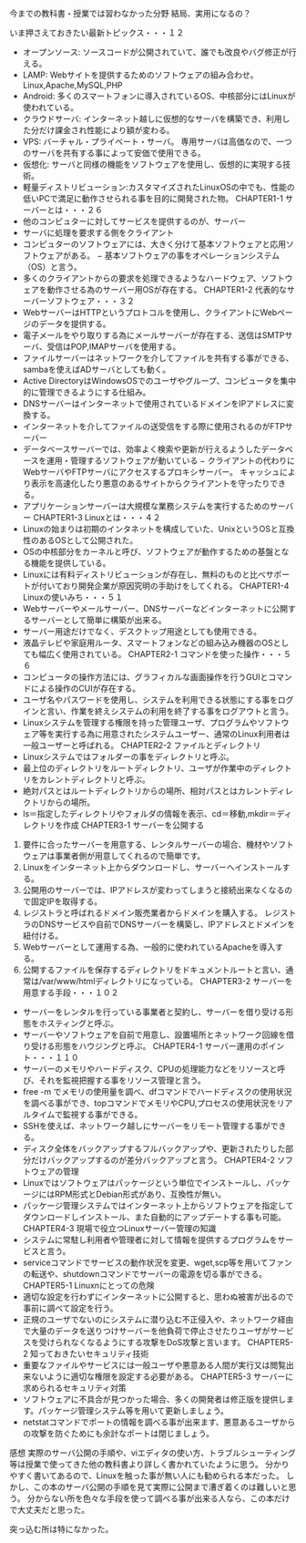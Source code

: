 今までの教科書・授業では習わなかった分野
結局、実用になるの？

いま押さえておきたい最新トピックス・・・１２
- オープンソース: ソースコードが公開されていて、誰でも改良やバグ修正が行える。
- LAMP: Webサイトを提供するためのソフトウェアの組み合わせ。Linux,Apache,MySQL,PHP
- Android: 多くのスマートフォンに導入されているOS、中核部分にはLinuxが使われている。
- クラウドサーバ: インターネット越しに仮想的なサーバを構築でき、利用した分だけ課金され性能により額が変わる。
- VPS: バーチャル・プライベート・サーバ。 専用サーバは高価なので、一つのサーバを共有する事によって安価で使用できる。
- 仮想化: サーバと同様の機能をソフトウェアを使用し、仮想的に実現する技術。
- 軽量ディストリビューション:カスタマイズされたLinuxOSの中でも、性能の低いPCで満足に動作させられる事を目的に開発された物。
CHAPTER1-1 サーバーとは・・・２６
- 他のコンピュターに対してサービスを提供するのが、サーバー
- サーバに処理を要求する側をクライアント
- コンピュターのソフトウェアには、大きく分けて基本ソフトウェアと応用ソフトウェアがある。
− 基本ソフトウェアの事をオペレーションシステム（OS）と言う。
- 多くのクライアントからの要求を処理できるようなハードウェア、ソフトウェアを動作させる為のサーバー用OSが存在する。
CHAPTER1-2 代表的なサーバーソフトウェア・・・３２
- WebサーバーはHTTPというプロトコルを使用し、クライアントにWebページのデータを提供する。
- 電子メールをやり取りする為にメールサーバーが存在する、送信はSMTPサーバ、受信はPOP,IMAPサーバを使用する。
- ファイルサーバーはネットワークを介してファイルを共有する事ができる、sambaを使えばADサーバとしても動く。
- Active DirectoryはWindowsOSでのユーザやグループ、コンピュータを集中的に管理できるようにする仕組み。
- DNSサーバーはインターネットで使用されているドメインをIPアドレスに変換する。
- インターネットを介してファイルの送受信をする際に使用されるのがFTPサーバー
- データベースサーバーでは、効率よく検索や更新が行えるようしたデータベースを運用・管理するソフトウェアが動いている
− クライアントの代わりにWebサーバやFTPサーバにアクセスするプロキシサーバー。 キャッシュにより表示を高速化したり悪意のあるサイトからクライアントを守ったりできる。
- アプリケーションサーバーは大規模な業務システムを実行するためのサーバー
CHAPTER1-3 Linuxとは・・・４２
- Linuxの始まりは初期のインタネットを構成していた、UnixというOSと互換性のあるOSとして公開された。
- OSの中核部分をカーネルと呼び、ソフトウェアが動作するための基盤となる機能を提供している。
- Linuxには有料ディストリビューションが存在し、無料のものと比べサポートが付いており開発企業が原因究明の手助けをしてくれる。
CHAPTER1-4 Linuxの使いみち・・・５１
- Webサーバーやメールサーバー、DNSサーバーなどインターネットに公開するサーバーとして簡単に構築が出来る。
- サーバー用途だけでなく、デスクトップ用途としても使用できる。
- 液晶テレビや家庭用ルータ、スマートフォンなどの組み込み機器のOSとしても幅広く使用されている。
CHAPTER2-1 コマンドを使った操作・・・５６
- コンピュータの操作方法には、グラフィカルな画面操作を行うGUIとコマンドによる操作のCUIが存在する。
- ユーザ名やパスワードを使用し、システムを利用できる状態にする事をログインと言い、作業を終えシステムの利用を終了する事をログアウトと言う。
- Linuxシステムを管理する権限を持った管理ユーザ、プログラムやソフトウェア等を実行する為に用意されたシステムユーザー、通常のLinux利用者は一般ユーザーと呼ばれる。
CHAPTER2-2 ファイルとディレクトリ
- Linuxシステムではフォルダーの事をディレクトリと呼ぶ。
- 最上位のディレクトリをルートディレクトリ、ユーザが作業中のディレクトリをカレントディレクトリと呼ぶ。
- 絶対パスとはルートディレクトリからの場所、相対パスとはカレントディレクトリからの場所。
- ls＝指定したディレクトリやフォルダの情報を表示、cd＝移動,mkdir＝ディレクトリを作成
CHAPTER3-1 サーバーを公開する
1. 要件に合ったサーバーを用意する、レンタルサーバーの場合、機材やソフトウェアは事業者側が用意してくれるので簡単です。
2. Linuxをインターネット上からダウンロードし、サーバーへインストールする。
3. 公開用のサーバーでは、IPアドレスが変わってしまうと接続出来なくなるので固定IPを取得する。
4. レジストラと呼ばれるドメイン販売業者からドメインを購入する。 レジストラのDNSサービスや自前でDNSサーバーを構築し、IPアドレスとドメインを紐付ける。
5. Webサーバーとして運用する為、一般的に使われているApacheを導入する。
6. 公開するファイルを保存するディレクトリをドキュメントルートと言い、通常は/var/www/htmlディレクトリになっている。
CHAPTER3-2 サーバーを用意する手段・・・１０２
- サーバーをレンタルを行っている事業者と契約し、サーバーを借り受ける形態をホスティングと呼ぶ。
- サーバーやソフトウェアを自前で用意し、設置場所とネットワーク回線を借り受ける形態をハウジングと呼ぶ。
CHAPTER4-1 サーバー運用のポイント・・・１１０
- サーバーのメモリやハードディスク、CPUの処理能力などをリソースと呼び、それを監視把握する事をリソース管理と言う。
- free -m でメモリの使用量を調べ、dfコマンドでハードディスクの使用状況を調べる事ができ、topコマンドでメモリやCPU,プロセスの使用状況をリアルタイムで監視する事ができる。
- SSHを使えば、ネットワーク越しにサーバーをリモート管理する事ができる。
- ディスク全体をバックアップするフルバックアップや、更新されたりした部分だけバックアップするのが差分バックアップと言う。
CHAPTER4-2 ソフトウェアの管理
- Linuxではソフトウェアはパッケージという単位でインストールし、パッケージにはRPM形式とDebian形式があり、互換性が無い。
- パッケージ管理システムではインターネット上からソフトウェアを指定してダウンロードしインストール、また自動的にアップデートする事も可能。
CHAPTER4-3 現場で役立つLinuxサーバー管理の知識
- システムに常駐し利用者や管理者に対して情報を提供するプログラムをサービスと言う。
- serviceコマンドでサービスの動作状況を変更、wget,scp等を用いてファンの転送や、shutdownコマンドでサーバーの電源を切る事ができる。
CHAPTER5-1 Linuxnにとっての危険
- 適切な設定を行わずにインターネットに公開すると、思わぬ被害が出るので事前に調べて設定を行う。
- 正規のユーザでないのにシステムに潜り込む不正侵入や、ネットワーク経由で大量のデータを送りつけサーバーを他負荷で停止させたりユーザがサービスを受けられなくなるようにする攻撃をDoS攻撃と言います。
CHAPTER5-2 知っておきたいセキュリティ技術
- 重要なファイルやサービスには一般ユーザや悪意ある人間が実行又は閲覧出来ないように適切な権限を設定する必要がある。
CHAPTER5-3 サーバーに求められるセキュリティ対策
- ソフトウェアに不具合が見つかった場合、多くの開発者は修正版を提供します。パッケージ管理システム等を用いて更新しましょう。
- netstatコマンドでポートの情報を調べる事が出来ます、悪意あるユーザからの攻撃を防ぐためにも余計なポートは閉じましょう。


感想
実際のサーバ公開の手順や、viエディタの使い方、トラブルシューティング等は授業で使ってきた他の教科書より詳しく書かれていたように思う。
分かりやすく書いてあるので、Linuxを触った事が無い人にも勧められる本だった。
しかし、この本のサーバ公開の手順を見て実際に公開まで漕ぎ着くのは難しいと思う。
分からない所を色々な手段を使って調べる事が出来る人なら、この本だけで大丈夫だと思った。

突っ込む所は特になかった。

